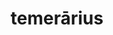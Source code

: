 ---
title: temerārius
meaning: reckless
ch: 5
pos: totadjective
femstem: temerāri
femend: a
neutstem: temerāri
neutend: um
---